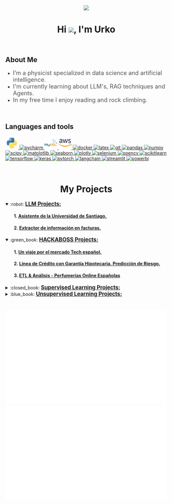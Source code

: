 <div align="center">
  <img height="150" src="https://encrypted-tbn0.gstatic.com/images?q=tbn:ANd9GcRikHxvlWklKLXsnJFgRCvKJW1dvLMNJTAw77lyBrIB-x8jbLebKGkREQ54hW8I_lbcDbI&usqp=CAU"  />
</div>

###

<h1 align="center" >Hi <img src="https://media.giphy.com/media/hvRJCLFzcasrR4ia7z/giphy.gif" width="5%"></a>, I'm Urko</h1>
<br>

<h2 align="left" >About Me</h2>

- <span style="font-size: 18px; color: #555;">I’m a physicist specialized in data science and artificial intelligence.</span>
- <span style="font-size: 18px; color: #555;">I'm currently learning about LLM's, RAG techniques and Agents.</span>
- <span style="font-size: 18px; color: #555;">In my free time I enjoy reading and rock climbing.</span>
<br>

<h2 align="left" >Languages and tools</h2>

<p align="left"> 
<a href="https://www.python.org" target="_blank"> <img src="https://raw.githubusercontent.com/devicons/devicon/master/icons/python/python-original.svg" alt="python" width="40" height="40"/> </a>
<a href="https://www.jetbrains.com/es-es/pycharm/" target="_blank"> <img src="https://devicon-website.vercel.app/api/pycharm/original.svg" alt="pycharm" width="40" height="40"/> </a>
<a href="https://www.mysql.com" target="_blank"> <img src="https://raw.githubusercontent.com/devicons/devicon/master/icons/mysql/mysql-original-wordmark.svg" alt="mysql" width="40" height="40"/> </a>
<a href="https://aws.amazon.com" target="_blank"> <img src="https://raw.githubusercontent.com/devicons/devicon/master/icons/amazonwebservices/amazonwebservices-original-wordmark.svg" alt="aws" width="40" height="40"/> </a>
<a href="https://www.docker.com/" target="_blank"> <img src="https://devicon-website.vercel.app/api/docker/original.svg" alt="docker" width="40" height="40"/> </a>
<a href="https://www.latex-project.org" target="_blank"> <img src="https://devicon-website.vercel.app/api/latex/original.svg?color=%232EAB6B" alt="latex" width="40" height="40"/> </a>
<a href="https://git-scm.com/" target="_blank"> <img src="https://www.vectorlogo.zone/logos/git-scm/git-scm-icon.svg" alt="git" width="40" height="40"/> </a>
<a href="https://pandas.pydata.org/" target="_blank"> <img src="https://devicon-website.vercel.app/api/pandas/original-wordmark.svg?color=%233CB9AE" alt="pandas" width="40" height="40"/> </a>
<a href="https://numpy.org/" target="_blank"> <img src="https://devicon-website.vercel.app/api/numpy/original.svg" alt="numpy" width="40" height="40"/> </a>
<a href="https://scipy.org/" target="_blank"> <img src="https://avatars.githubusercontent.com/u/288277?s=48&v=4" alt="scipy" width="40" height="40"/> </a>
<a href="https://matplotlib.org/" target="_blank"> <img src="https://cdn.jsdelivr.net/gh/devicons/devicon@latest/icons/matplotlib/matplotlib-original.svg"" alt="matplotlib" width="40" height="40"/> </a>
<a href="https://seaborn.pydata.org/" target="_blank"> <img src="https://raw.githubusercontent.com/mwaskom/seaborn/master/doc/_static/logo-wide-lightbg.svg" alt="seaborn" width="40" height="40"/> </a>
<a href="https://plotly.com/" target="_blank"> <img src="https://cdn.jsdelivr.net/gh/devicons/devicon@latest/icons/plotly/plotly-original.svg" alt="plotly" width="40" height="40"/> </a>
<a href="https://www.selenium.dev/" target="_blank"> <img src="https://devicon-website.vercel.app/api/selenium/original.svg" alt="selenium" width="40" height="40"/> </a>
<a href="https://opencv.org/" target="_blank"> <img src="https://devicon-website.vercel.app/api/opencv/original.svg" alt="opencv" width="40" height="40"/> </a>
<a href="https://scikit-learn.org/" target="_blank"> <img src="https://cdn.jsdelivr.net/gh/devicons/devicon@latest/icons/scikitlearn/scikitlearn-original.svg" alt="scikitlearn" width="40" height="40"/> </a>
<a href="https://www.tensorflow.org/" target="_blank"> <img src="https://devicon-website.vercel.app/api/tensorflow/original.svg" alt="tensorflow" width="40" height="40"/> </a>
<a href="https://keras.io/" target="_blank"> <img src="https://cdn.jsdelivr.net/gh/devicons/devicon@latest/icons/keras/keras-original.svg" alt="keras" width="40" height="40"/> </a>
<a href="https://pytorch.org/" target="_blank"> <img src="https://devicon-website.vercel.app/api/pytorch/original.svg" alt="pytorch" width="40" height="40"/> </a>
<a href="https://www.langchain.com/" target="_blank"> <img src="https://avatars.githubusercontent.com/u/126733545?s=48&v=4" alt="langchain" width="40" height="40"/> </a>
<a href="https://streamlit.io/" target="_blank"> <img src="https://cdn.jsdelivr.net/gh/devicons/devicon@latest/icons/streamlit/streamlit-original.svg" alt="streamlit" width="40" height="40"/> </a>
<a href="https://www.microsoft.com/es-es/power-platform/products/power-bi/" target="_blank"> <img src="https://github.com/microsoft/PowerBI-Icons/blob/main/SVG/Power-BI.svg" alt="powerbi" width="40" height="40"/> </a>
</p>
<br>

<h1 align="center">My Projects</h1>

<details open>
  <summary> :robot: <ins><strong style="font-size: 1.2em;">LLM Projects:</strong></ins> </summary>
  <h4>&nbsp;&nbsp;&nbsp;&nbsp;&nbsp;&nbsp;&nbsp; 1. <a href="https://github.com/UrkoRegueiro/usc_assistant/blob/master/README.md">Asistente de la Universidad de Santiago.</a></h4>
  <h4>&nbsp;&nbsp;&nbsp;&nbsp;&nbsp;&nbsp;&nbsp; 2. <a href="https://github.com/UrkoRegueiro/bill-info-extractor/blob/master/README.md">Extractor de información en facturas.</a></h4>
</details>

<details open>
  <summary> :green_book: <ins><strong style="font-size: 1.2em;">HACKABOSS Projects:</strong></ins> </summary>
  <h4>&nbsp;&nbsp;&nbsp;&nbsp;&nbsp;&nbsp;&nbsp; 1. <a href="https://applicatech.streamlit.app/">Un viaje por el mercado Tech español.</a></h4>
  <h4>&nbsp;&nbsp;&nbsp;&nbsp;&nbsp;&nbsp;&nbsp; 2. <a href="https://github.com/UrkoRegueiro/HELOC_Project/blob/main/README.md">Línea de Crédito con Garantía Hipotecaria. Predicción de Riesgo.</a></h4>
  <h4>&nbsp;&nbsp;&nbsp;&nbsp;&nbsp;&nbsp;&nbsp; 3. <a href="https://github.com/UrkoRegueiro/ETL-Analisis_Perfumerias_Online/blob/main/README.md">ETL & Análisis - Perfumerías Online Españolas</a></h4>
</details>

<details close>
  <summary> :closed_book: <ins><strong style="font-size: 1.2em;">Supervised Learning Projects:</strong></ins> </summary>
  <h4>&nbsp;&nbsp;&nbsp;&nbsp;&nbsp;&nbsp;&nbsp; 1. <a href="https://github.com/UrkoRegueiro/Cardiovascular_Disease_Prediction/blob/main/README.md">Cardiovascular disease prediction using classification algorithms</a></h4>
  <h4>&nbsp;&nbsp;&nbsp;&nbsp;&nbsp;&nbsp;&nbsp; 2. <a href="https://github.com/UrkoRegueiro/Offensive_Language_Detection/blob/main/offensive_language_detection.ipynb">Offensive Language detection using NLP</a></h4>
  <h4>&nbsp;&nbsp;&nbsp;&nbsp;&nbsp;&nbsp;&nbsp; 3. <a href="https://github.com/UrkoRegueiro/Dog_Breed_Recognition/blob/main/README.md">Dog Breed Recognition using CNN</a></h4>
  <h4>&nbsp;&nbsp;&nbsp;&nbsp;&nbsp;&nbsp;&nbsp; 4. <a href="https://github.com/UrkoRegueiro/Car_Price_Prediction/blob/main/car_price_prediction.ipynb">Car price prediction using Regression algorithms</a></h4>
  <h4>&nbsp;&nbsp;&nbsp;&nbsp;&nbsp;&nbsp;&nbsp; 5. <a href="https://github.com/UrkoRegueiro/Diabetes_Prediction/blob/main/Diabetes_Study.ipynb">Diabetes prediction using classification algorithms</a></h4>
</details>

<details close>
  <summary> :blue_book: <ins><strong style="font-size: 1.2em;">Unsupervised Learning Projects:</strong></ins> </summary>
  <h4>&nbsp;&nbsp;&nbsp;&nbsp;&nbsp;&nbsp;&nbsp; 1. <a href="https://github.com/UrkoRegueiro/Client_Segmentation/blob/main/customer_segmentation.ipynb">Credit Card Client Segmentation Project</a></h4>
  <h4>&nbsp;&nbsp;&nbsp;&nbsp;&nbsp;&nbsp;&nbsp; 2. <a href="https://github.com/UrkoRegueiro/Wine_Clustering/blob/main/Wine_clustering.ipynb">Wine Clustering Analysis</a></h4>
</details>

<h1 align="center"></h1>

<div align="center">
  
  ![](https://raw.githubusercontent.com/UrkoRegueiro/github-stats-transparent/output/generated/overview.svg)
  ![](https://raw.githubusercontent.com/UrkoRegueiro/github-stats-transparent/output/generated/languages.svg)
  
</div>
